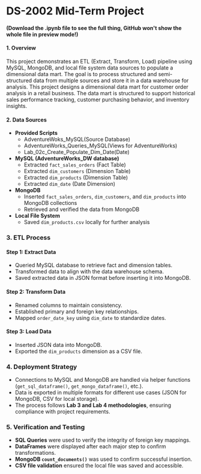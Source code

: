 # DS-2002 Mid-Term Project
#### (Download the .ipynb file to see the full thing, GitHub won't show the whole file in preview mode!)

#### **1. Overview**
This project demonstrates an ETL (Extract, Transform, Load) pipeline using MySQL, MongoDB, and local file system data sources to populate a dimensional data mart. The goal is to process structured and semi-structured data from multiple sources and store it in a data warehouse for analysis.
This project designs a dimensional data mart for customer order analysis in a retail business. The data mart is structured to support historical sales performance tracking, customer purchasing behavior, and inventory insights.

#### **2. Data Sources**
- **Provided Scripts**
  - AdventureWoks_MySQL(Source Database)
  - AdventureWorks_Queries_MySQL(Views for AdventureWorks)
  - Lab_02c_Create_Populate_Dim_Date(Date)
- **MySQL (AdventureWorks_DW database)**
  - Extracted `fact_sales_orders` (Fact Table)
  - Extracted `dim_customers` (Dimension Table)
  - Extracted `dim_products` (Dimension Table)
  - Extracted `dim_date` (Date Dimension)
- **MongoDB**
  - Inserted `fact_sales_orders`, `dim_customers`, and `dim_products` into MongoDB collections
  - Retrieved and verified the data from MongoDB
- **Local File System**
  - Saved `dim_products.csv` locally for further analysis


### **3. ETL Process**
#### **Step 1: Extract Data**
- Queried MySQL database to retrieve fact and dimension tables.
- Transformed data to align with the data warehouse schema.
- Saved extracted data in JSON format before inserting it into MongoDB.

#### **Step 2: Transform Data**
- Renamed columns to maintain consistency.
- Established primary and foreign key relationships.
- Mapped `order_date_key` using `dim_date` to standardize dates.

#### **Step 3: Load Data**
- Inserted JSON data into MongoDB.
- Exported the `dim_products` dimension as a CSV file.



### **4. Deployment Strategy**
- Connections to MySQL and MongoDB are handled via helper functions (`get_sql_dataframe()`, `get_mongo_dataframe()`, etc.).
- Data is exported in multiple formats for different use cases (JSON for MongoDB, CSV for local storage).
- The process follows **Lab 3 and Lab 4 methodologies**, ensuring compliance with project requirements.


### **5. Verification and Testing**
- **SQL Queries** were used to verify the integrity of foreign key mappings.
- **DataFrames** were displayed after each major step to confirm transformations.
- **MongoDB `count_documents()`** was used to confirm successful insertion.
- **CSV file validation** ensured the local file was saved and accessible.



